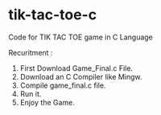 # tik-tac-toe-c
Code for TIK TAC TOE game in C Language

Recuritment : 
 1. First Download Game_Final.c File.
 2. Download an C Compiler like Mingw.
 3. Compile game_final.c file.
 4. Run it.
 5. Enjoy the Game.
